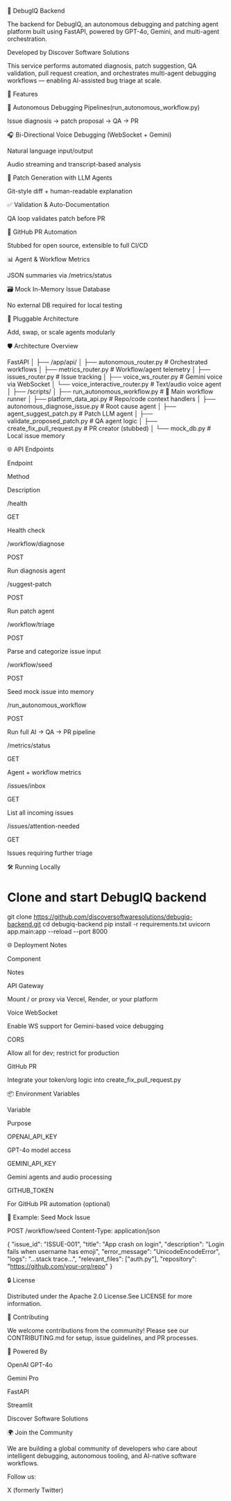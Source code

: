 🧠 DebugIQ Backend

The backend for DebugIQ, an autonomous debugging and patching agent platform built using FastAPI, powered by GPT-4o, Gemini, and multi-agent orchestration.

Developed by Discover Software Solutions

This service performs automated diagnosis, patch suggestion, QA validation, pull request creation, and orchestrates multi-agent debugging workflows — enabling AI-assisted bug triage at scale.

🚀 Features

🤖 Autonomous Debugging Pipelines(run_autonomous_workflow.py)

Issue diagnosis → patch proposal → QA → PR

🎧 Bi-Directional Voice Debugging (WebSocket + Gemini)

Natural language input/output

Audio streaming and transcript-based analysis

💪 Patch Generation with LLM Agents

Git-style diff + human-readable explanation

✅ Validation & Auto-Documentation

QA loop validates patch before PR

🔗 GitHub PR Automation

Stubbed for open source, extensible to full CI/CD

📊 Agent & Workflow Metrics

JSON summaries via /metrics/status

🗃️ Mock In-Memory Issue Database

No external DB required for local testing

🔌 Pluggable Architecture

Add, swap, or scale agents modularly

🛡️ Architecture Overview

FastAPI
│
├── /app/api/
│   ├── autonomous_router.py         # Orchestrated workflows
│   ├── metrics_router.py            # Workflow/agent telemetry
│   ├── issues_router.py             # Issue tracking
│   ├── voice_ws_router.py           # Gemini voice via WebSocket
│   └── voice_interactive_router.py  # Text/audio voice agent
│
├── /scripts/
│   ├── run_autonomous_workflow.py     # 🧠 Main workflow runner
│   ├── platform_data_api.py           # Repo/code context handlers
│   ├── autonomous_diagnose_issue.py   # Root cause agent
│   ├── agent_suggest_patch.py         # Patch LLM agent
│   ├── validate_proposed_patch.py     # QA agent logic
│   ├── create_fix_pull_request.py     # PR creator (stubbed)
│   └── mock_db.py                     # Local issue memory

🌐 API Endpoints

Endpoint

Method

Description

/health

GET

Health check

/workflow/diagnose

POST

Run diagnosis agent

/suggest-patch

POST

Run patch agent

/workflow/triage

POST

Parse and categorize issue input

/workflow/seed

POST

Seed mock issue into memory

/run_autonomous_workflow

POST

Run full AI → QA → PR pipeline

/metrics/status

GET

Agent + workflow metrics

/issues/inbox

GET

List all incoming issues

/issues/attention-needed

GET

Issues requiring further triage

🛠️ Running Locally

# Clone and start DebugIQ backend
git clone https://github.com/discoversoftwaresolutions/debugiq-backend.git
cd debugiq-backend
pip install -r requirements.txt
uvicorn app.main:app --reload --port 8000

🌐 Deployment Notes

Component

Notes

API Gateway

Mount / or proxy via Vercel, Render, or your platform

Voice WebSocket

Enable WS support for Gemini-based voice debugging

CORS

Allow all for dev; restrict for production

GitHub PR

Integrate your token/org logic into create_fix_pull_request.py

📦 Environment Variables

Variable

Purpose

OPENAI_API_KEY

GPT-4o model access

GEMINI_API_KEY

Gemini agents and audio processing

GITHUB_TOKEN

For GitHub PR automation (optional)

🧲 Example: Seed Mock Issue

POST /workflow/seed
Content-Type: application/json

{
  "issue_id": "ISSUE-001",
  "title": "App crash on login",
  "description": "Login fails when username has emoji",
  "error_message": "UnicodeEncodeError",
  "logs": "...stack trace...",
  "relevant_files": ["auth.py"],
  "repository": "https://github.com/your-org/repo"
}

🔒 License

Distributed under the Apache 2.0 License.See LICENSE for more information.

🤝 Contributing

We welcome contributions from the community! Please see our CONTRIBUTING.md for setup, issue guidelines, and PR processes.

🧠 Powered By

OpenAI GPT-4o

Gemini Pro

FastAPI

Streamlit

Discover Software Solutions

🌍 Join the Community

We are building a global community of developers who care about intelligent debugging, autonomous tooling, and AI-native software workflows.

Follow us:

X (formerly Twitter)
